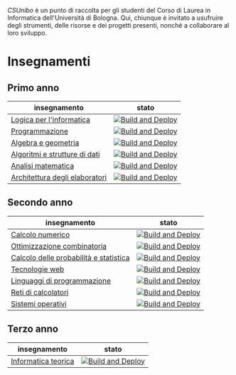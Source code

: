 _CSUnibo_ è un punto di raccolta per gli studenti del Corso di Laurea in
Informatica dell'Università di Bologna. Qui, chiunque è invitato a usufruire
degli strumenti, delle risorse e dei progetti presenti, nonché a collaborare al
loro sviluppo.

# Insegnamenti

## Primo anno

| insegnamento                                                                              | stato                                                                                                                                                                                                                             |
| ----------------------------------------------------------------------------------------- | --------------------------------------------------------------------------------------------------------------------------------------------------------------------------------------------------------------------------------- |
| [Logica per l'informatica](https://github.com/csunibo/logica-per-informatica)             | [![Build and Deploy](https://github.com/csunibo/logica-per-informatica/actions/workflows/build-and-deploy.yml/badge.svg)](https://github.com/csunibo/logica-per-informatica/actions/workflows/build-and-deploy.yml)               |
| [Programmazione](https://github.com/csunibo/programmazione)                               | [![Build and Deploy](https://github.com/csunibo/programmazione/actions/workflows/build-and-deploy.yml/badge.svg)](https://github.com/csunibo/programmazione/actions/workflows/build-and-deploy.yml)                               |
| [Algebra e geometria](https://github.com/csunibo/algebra-e-geometria)                     | [![Build and Deploy](https://github.com/csunibo/algebra-e-geometria/actions/workflows/build-and-deploy.yml/badge.svg)](https://github.com/csunibo/algebra-e-geometria/actions/workflows/build-and-deploy.yml)                     |
| [Algoritmi e strutture di dati](https://github.com/csunibo/algoritmi-e-strutture-di-dati) | [![Build and Deploy](https://github.com/csunibo/algoritmi-e-strutture-di-dati/actions/workflows/build-and-deploy.yml/badge.svg)](https://github.com/csunibo/algoritmi-e-strutture-di-dati/actions/workflows/build-and-deploy.yml) |
| [Analisi matematica](https://github.com/csunibo/analisi-matematica)                       | [![Build and Deploy](https://github.com/csunibo/analisi-matematica/actions/workflows/build-and-deploy.yml/badge.svg)](https://github.com/csunibo/analisi-matematica/actions/workflows/build-and-deploy.yml)                       |
| [Architettura degli elaboratori](https://github.com/csunibo/architettura-degli-elaboratori)                       | [![Build and Deploy](https://github.com/csunibo/analisi-matematica/actions/workflows/build-and-deploy.yml/badge.svg)](https://github.com/csunibo/architettura-degli-elaboratori/actions/workflows/build-and-deploy.yml)           |

## Secondo anno

| insegnamento                                                                                                | stato                                                                                                                                                                                                                                               |
| ----------------------------------------------------------------------------------------------------------- | --------------------------------------------------------------------------------------------------------------------------------------------------------------------------------------------------------------------------------------------------- |
| [Calcolo numerico](https://github.com/csunibo/calcolo-numerico)                                             | [![Build and Deploy](https://github.com/csunibo/calcolo-numerico/actions/workflows/build-and-deploy.yml/badge.svg)](https://github.com/csunibo/calcolo-numerico/actions/workflows/build-and-deploy.yml)                                             |
| [Ottimizzazione combinatoria](https://github.com/csunibo/ottimizzazione-combinatoria)                       | [![Build and Deploy](https://github.com/csunibo/ottimizzazione-combinatoria/actions/workflows/build-and-deploy.yml/badge.svg)](https://github.com/csunibo/ottimizzazione-combinatoria/actions/workflows/build-and-deploy.yml)                       |
| [Calcolo delle probabilità e statistica](https://github.com/csunibo/calcolo-delle-probabilita-e-statistica) | [![Build and Deploy](https://github.com/csunibo/calcolo-delle-probabilita-e-statistica/actions/workflows/build-and-deploy.yml/badge.svg)](https://github.com/csunibo/calcolo-delle-probabilita-e-statistica/actions/workflows/build-and-deploy.yml) |
| [Tecnologie web](https://github.com/csunibo/tecnologie-web)                                                 | [![Build and Deploy](https://github.com/csunibo/tecnologie-web/actions/workflows/build-and-deploy.yml/badge.svg)](https://github.com/csunibo/tecnologie-web/actions/workflows/build-and-deploy.yml)                                                 |
| [Linguaggi di programmazione](https://github.com/csunibo/linguaggi-di-programmazione)                       | [![Build and Deploy](https://github.com/csunibo/linguaggi-di-programmazione/actions/workflows/build-and-deploy.yml/badge.svg)](https://github.com/csunibo/linguaggi-di-programmazione/actions/workflows/build-and-deploy.yml)                       |
| [Reti di calcolatori](https://github.com/csunibo/reti-di-calcolatori)                                       | [![Build and Deploy](https://github.com/csunibo/reti-di-calcolatori/actions/workflows/build-and-deploy.yml/badge.svg)](https://github.com/csunibo/reti-di-calcolatori/actions/workflows/build-and-deploy.yml)                                       |
| [Sistemi operativi](https://github.com/csunibo/sistemi-operativi)                                           | [![Build and Deploy](https://github.com/csunibo/sistemi-operativi/actions/workflows/build-and-deploy.yml/badge.svg)](https://github.com/csunibo/sistemi-operativi/actions/workflows/build-and-deploy.yml)                                           |

## Terzo anno

| insegnamento                                                          | stato                                                                                                                                                                                                         |
| --------------------------------------------------------------------- | ------------------------------------------------------------------------------------------------------------------------------------------------------------------------------------------------------------- |
| [Informatica teorica](https://github.com/csunibo/informatica-teorica) | [![Build and Deploy](https://github.com/csunibo/informatica-teorica/actions/workflows/build-and-deploy.yml/badge.svg)](https://github.com/csunibo/informatica-teorica/actions/workflows/build-and-deploy.yml) |
